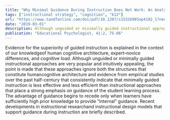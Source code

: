 ```yaml
---
title: "Why Minimal Guidance During Instruction Does Not Work: An Analysis of the Failure of Constructivist, Discovery, Problem-Based, Experiential, and Inquiry-Based Teaching"
tags: ["instructional strategy", "cognition", "k12"]
url: "https://www.tandfonline.com/doi/pdf/10.1207/s15326985ep4102_1?needAccess=true&"
date: "2019-03-01"
description: Although unguided or minimally guided instructional approaches are very popular and intuitively appealing, these approaches ignore both the structures that constitute human cognitive architecture and evidence from empirical studies over the past half-century that consistently indicate that minimally guided instruction is less effective and less efficient than instructional approaches that place a strong emphasis on guidance of the student learning process.
publication: "Educational Psychologist, 41:2, 75-86"
---
```


Evidence for the superiority of guided instruction is explained in the context of our knowledgeof human cognitive architecture, expert–novice differences, and cognitive load. Although unguided or minimally guided instructional approaches are very popular and intuitively appealing, the point is made that these approaches ignore both the structures that constitute humancognitive architecture and evidence from empirical studies over the past half-century that consistently indicate that minimally guided instruction is less effective and less efficient than instructional approaches that place a strong emphasis on guidance of the student learning process. The advantage of guidance begins to recede only when learners have sufficiently high prior knowledge to provide “internal” guidance. Recent developments in instructional researchand instructional design models that support guidance during instruction are briefly described.